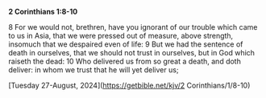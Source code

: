 **2 Corinthians 1:8-10**

8 For we would not, brethren, have you ignorant of our trouble which came to us in Asia, that we were pressed out of measure, above strength, insomuch that we despaired even of life: 9 But we had the sentence of death in ourselves, that we should not trust in ourselves, but in God which raiseth the dead: 10 Who delivered us from so great a death, and doth deliver: in whom we trust that he will yet deliver us; 

[Tuesday 27-August, 2024](https://getbible.net/kjv/2 Corinthians/1/8-10)
